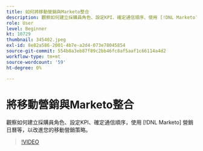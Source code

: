 ```yaml
---
title: 如何將移動營銷與Marketo整合
description: 觀察如何建立採購員角色、設定KPI、確定通信順序、使用 [!DNL Marketo’s] 營銷日曆等，以改進您的移動營銷策略。
role: User
level: Beginner
kt: 10729
thumbnail: 345402.jpeg
exl-id: 8e82a586-2001-4b7e-a2d4-073e78045854
source-git-commit: 554b8a3eb87f89c2bb46fc8af5aaf1c66114a4d2
workflow-type: tm+mt
source-wordcount: '59'
ht-degree: 0%

---
```


# 將移動營銷與Marketo整合

觀察如何建立採購員角色、設定KPI、確定通信順序，使用 [!DNL Marketo] 營銷日曆等，以改進您的移動營銷策略。

>[!VIDEO](https://video.tv.adobe.com/v/345402/?quality=12&learn=on)
